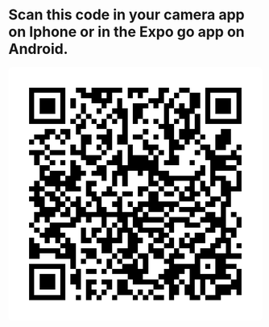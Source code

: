 <!-- # To start the backend server
### cd into server directory and enter 'npm run dev'
# To start the React Native app
### cd into the frontend/Spot-Me directory and enter 'npm start'. <br />
### With Expo Go downloaded on your phone, scan the QR code it gives you.
## IMPORTANT: in the 'frontend/Spot-Me' directory create a file called '.env' <br />
![image](https://user-images.githubusercontent.com/43146033/205471910-8bb94d8b-2126-4951-aec6-03edafbbafea.png) <br />
### Figure out what your IPv4 address is and enter those two lines into your .env file with your IPv4 address inserted into the urls. 
### Also, add the following to that same .env file:
### GOOGLE_CLIENT_ID=865006761383-og9l6n4v08gvo8g6gbg3lu82cs5tjomg.apps.googleusercontent.com
### FACEBOOK_APP_ID=5413088448810731
### PLACES_API_KEY=AIzaSyB1M3ackzKLCpXn8zvfNKfWXUI8JLO5_Ow -->
# Scan this code in your camera app on Iphone or in the Expo go app on Android.
<svg width="512" height="512" viewBox="0 0 512 512" fill="none" xmlns="http://www.w3.org/2000/svg">
    <path d="M0 8C0 3.58172 3.58172 0 8 0H504C508.418 0 512 3.58172 512 8V504C512 508.418 508.418 512 504 512H8C3.58172 512 0 508.418 0 504V8Z" fill="white"/>
    <svg xmlns="http://www.w3.org/2000/svg" viewBox="0 0 49 49" shape-rendering="crispEdges" height="512" width="512" x="0" y="0"><path stroke="#000000" d="M4 4.5h7m2 0h2m1 0h6m1 0h4m2 0h2m2 0h2m3 0h7M4 5.5h1m5 0h1m3 0h4m1 0h1m3 0h1m1 0h1m3 0h1m2 0h1m2 0h2m1 0h1m5 0h1M4 6.5h1m1 0h3m1 0h1m1 0h1m3 0h4m1 0h1m5 0h3m1 0h1m3 0h2m1 0h1m1 0h3m1 0h1M4 7.5h1m1 0h3m1 0h1m1 0h1m1 0h1m3 0h1m2 0h1m2 0h3m1 0h1m1 0h2m1 0h1m1 0h2m1 0h1m1 0h3m1 0h1M4 8.5h1m1 0h3m1 0h1m3 0h1m2 0h1m2 0h3m1 0h2m4 0h1m1 0h4m2 0h1m1 0h3m1 0h1M4 9.5h1m5 0h1m2 0h1m1 0h1m3 0h1m1 0h2m1 0h2m4 0h1m2 0h2m1 0h1m1 0h1m5 0h1M4 10.5h7m1 0h1m1 0h1m1 0h1m1 0h1m1 0h1m1 0h1m1 0h1m1 0h1m1 0h1m1 0h1m1 0h1m1 0h1m1 0h1m1 0h7M13 11.5h2m2 0h2m3 0h1m6 0h3m2 0h1m1 0h1M7 12.5h2m1 0h2m1 0h1m5 0h1m2 0h1m3 0h1m3 0h2m1 0h4m4 0h2M5 13.5h3m1 0h1m1 0h1m2 0h2m1 0h3m1 0h2m1 0h2m2 0h1m1 0h2m1 0h3m1 0h1m2 0h3M4 14.5h1m1 0h1m3 0h1m3 0h2m2 0h2m1 0h2m3 0h1m4 0h2m1 0h1m1 0h1m3 0h3M7 15.5h1m4 0h1m1 0h1m2 0h1m1 0h1m3 0h1m2 0h3m2 0h3m3 0h2m1 0h2m2 0h1M4 16.5h3m1 0h3m1 0h3m3 0h1m2 0h1m1 0h1m3 0h1m1 0h1m1 0h1m4 0h1m1 0h2m3 0h1M5 17.5h1m1 0h1m6 0h4m2 0h2m1 0h4m1 0h1m2 0h2m5 0h7M5 18.5h1m2 0h1m1 0h1m1 0h1m2 0h2m2 0h3m1 0h6m1 0h3m2 0h1m3 0h3m2 0h1M6 19.5h2m4 0h2m3 0h2m2 0h8m8 0h1m1 0h5M6 20.5h1m1 0h3m1 0h3m1 0h3m1 0h3m2 0h1m1 0h4m5 0h2m1 0h1m4 0h1M6 21.5h4m1 0h3m4 0h1m1 0h1m1 0h1m4 0h1m1 0h8m2 0h3m2 0h1M5 22.5h1m1 0h6m2 0h2m3 0h1m1 0h1m4 0h2m1 0h2m3 0h1m1 0h1m1 0h1m1 0h2m1 0h1M4 23.5h3m2 0h1m1 0h3m1 0h1m3 0h1m5 0h2m2 0h1m2 0h1m1 0h2m1 0h2m2 0h4M5 24.5h1m1 0h2m1 0h1m4 0h2m1 0h3m1 0h2m1 0h1m1 0h2m1 0h2m1 0h1m1 0h2m1 0h1m2 0h2M4 25.5h3m1 0h2m1 0h1m1 0h1m2 0h2m3 0h1m5 0h2m4 0h3m3 0h2m1 0h1M5 26.5h2m2 0h2m1 0h2m1 0h1m1 0h1m2 0h2m1 0h1m1 0h8m3 0h1m1 0h2m1 0h2M6 27.5h4m1 0h1m1 0h2m2 0h2m2 0h1m2 0h2m1 0h3m1 0h1m1 0h5m3 0h1M5 28.5h4m1 0h2m1 0h12m1 0h1m3 0h1m4 0h1m2 0h2m1 0h1m1 0h1M5 29.5h1m1 0h1m4 0h2m1 0h1m2 0h1m2 0h2m1 0h6m1 0h4m2 0h5m2 0h1M4 30.5h1m3 0h5m5 0h1m1 0h1m1 0h1m1 0h2m4 0h2m2 0h3m2 0h3m2 0h1M5 31.5h1m1 0h3m4 0h1m1 0h2m1 0h1m1 0h3m1 0h5m1 0h1m6 0h2m1 0h3M6 32.5h5m3 0h1m1 0h1m2 0h1m1 0h1m1 0h2m2 0h1m1 0h2m3 0h1m1 0h2m3 0h1m1 0h1M4 33.5h1m2 0h1m1 0h1m1 0h1m2 0h2m1 0h5m1 0h3m2 0h2m1 0h1m1 0h1m1 0h3m2 0h3M4 34.5h2m4 0h3m5 0h2m3 0h2m2 0h1m2 0h2m1 0h3m3 0h2m1 0h1m1 0h1M4 35.5h6m1 0h2m1 0h3m1 0h2m1 0h4m2 0h3m2 0h1m2 0h1m1 0h3m2 0h1M4 36.5h2m3 0h4m2 0h2m3 0h1m1 0h2m1 0h2m1 0h2m1 0h3m2 0h9M12 37.5h1m1 0h1m2 0h1m1 0h1m1 0h1m2 0h1m1 0h1m3 0h2m4 0h1m3 0h2M4 38.5h7m1 0h1m6 0h1m2 0h3m1 0h1m4 0h6m1 0h1m1 0h4M4 39.5h1m5 0h1m2 0h1m1 0h2m1 0h1m1 0h7m3 0h4m1 0h2m3 0h2m2 0h1M4 40.5h1m1 0h3m1 0h1m1 0h2m9 0h3m3 0h4m2 0h8m1 0h1M4 41.5h1m1 0h3m1 0h1m1 0h2m1 0h2m1 0h2m1 0h2m1 0h5m1 0h2m1 0h1m1 0h1m1 0h1m1 0h1m3 0h2M4 42.5h1m1 0h3m1 0h1m2 0h1m1 0h1m3 0h1m1 0h2m5 0h2m1 0h2m1 0h2m1 0h1m2 0h5M4 43.5h1m5 0h1m4 0h2m1 0h1m2 0h3m1 0h1m1 0h1m3 0h2m1 0h2m1 0h1m2 0h3m1 0h1M4 44.5h7m2 0h1m1 0h1m1 0h1m2 0h1m3 0h1m1 0h1m1 0h2m1 0h1m3 0h2m1 0h3"/></svg>

  </svg>

